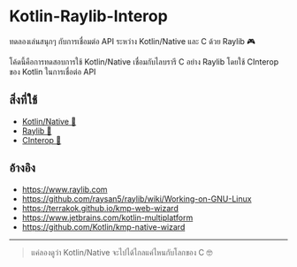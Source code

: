 # Kotlin-Raylib-Interop

ทดลองเล่นสนุกๆ กับการเชื่อมต่อ API ระหว่าง Kotlin/Native และ C ด้วย Raylib 🎮

โค้ดนี้คือการทดสอบการใช้ Kotlin/Native เชื่อมกับไลบรารี C อย่าง Raylib โดยใช้ CInterop ของ Kotlin ในการเชื่อต่อ API

## สิ่งที่ใช้
- [Kotlin/Native 🧬](https://kotlinlang.org/docs/native-overview.html)
- [Raylib 🎨](https://www.raylib.com)
- [CInterop 🔌](https://kotlinlang.org/docs/native-c-interop.html)

## อ้างอิง
- https://www.raylib.com
- https://github.com/raysan5/raylib/wiki/Working-on-GNU-Linux
- https://terrakok.github.io/kmp-web-wizard
- https://www.jetbrains.com/kotlin-multiplatform
- https://github.com/Kotlin/kmp-native-wizard

---

> แค่ลองดูว่า Kotlin/Native จะไปได้ไกลแค่ไหนกับโลกของ C 🤓
